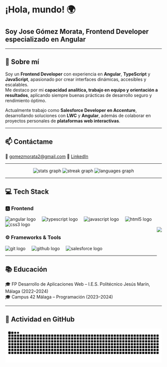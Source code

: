 <p align="center">
  <h1>¡Hola, mundo! 🌍</h1>
  <h2>Soy Jose Gómez Morata, Frontend Developer especializado en Angular</h2>
</p>

---

## 🚀 Sobre mí  
Soy un **Frontend Developer** con experiencia en **Angular**, **TypeScript** y **JavaScript**, apasionado por crear interfaces dinámicas, accesibles y escalables.  
Me destaco por mi **capacidad analítica, trabajo en equipo y orientación a resultados**, aplicando siempre buenas prácticas de desarrollo seguro y rendimiento óptimo.  

Actualmente trabajo como **Salesforce Developer en Accenture**, desarrollando soluciones con **LWC** y **Angular**, además de colaborar en proyectos personales de **plataformas web interactivas**.

---

## 📫 Contáctame  
📧 gomezmorata2@gmail.com
🔗 [LinkedIn](https://www.linkedin.com/in/josegomezmorata)  

---

<div align="center">
  <img src="https://github-readme-stats.vercel.app/api?username=josegm120&hide_title=false&hide_rank=false&show_icons=true&include_all_commits=true&count_private=true&disable_animations=false&theme=tokyonight&locale=en&hide_border=false&order=1" height="150" alt="stats graph"  />
  <img src="https://streak-stats.demolab.com?user=josegm120&locale=en&mode=daily&theme=tokyonight&hide_border=false&border_radius=5&order=3" height="150" alt="streak graph"  />
  <img src="https://github-readme-stats.vercel.app/api/top-langs?username=josegm120&locale=en&hide_title=false&layout=compact&card_width=320&langs_count=5&theme=tokyonight&hide_border=false&order=2" height="150" alt="languages graph"  />
</div>

---

## 💻 Tech Stack  

### 🅰️ Frontend  
<div align="left">
  <img src="https://cdn.jsdelivr.net/gh/devicons/devicon/icons/angular/angular-original.svg" height="40" alt="angular logo"  />
  <img width="12" />
  <img src="https://cdn.jsdelivr.net/gh/devicons/devicon/icons/typescript/typescript-original.svg" height="40" alt="typescript logo"  />
  <img width="12" />
  <img src="https://cdn.jsdelivr.net/gh/devicons/devicon/icons/javascript/javascript-original.svg" height="40" alt="javascript logo"  />
  <img width="12" />
  <img src="https://cdn.jsdelivr.net/gh/devicons/devicon/icons/html5/html5-original.svg" height="40" alt="html5 logo"  />
  <img width="12" />
  <img src="https://cdn.jsdelivr.net/gh/devicons/devicon/icons/css3/css3-original.svg" height="40" alt="css3 logo"  />
</div>

<img align="right" height="150" src="https://i.giphy.com/dBlZwFc1QjzXseX7aT.webp" />

### ⚙️ Frameworks & Tools  
<div align="left">
  <img src="https://cdn.jsdelivr.net/gh/devicons/devicon/icons/git/git-original.svg" height="40" alt="git logo"  />
  <img width="12" />
  <img src="https://cdn.jsdelivr.net/gh/devicons/devicon/icons/github/github-original.svg" height="40" alt="github logo"  />
  <img width="12" />
  <img src="https://cdn.jsdelivr.net/gh/devicons/devicon/icons/salesforce/salesforce-original.svg" height="40" alt="salesforce logo"  />
</div>

---

## 📚 Educación  
🎓 FP Desarrollo de Aplicaciones Web – I.E.S. Politécnico Jesús Marín, Málaga (2022–2024)  
🎓 Campus 42 Málaga – Programación (2023–2024)  

---

## 🐍 Actividad en GitHub  
<picture>
  <source media="(prefers-color-scheme: dark)" srcset="https://raw.githubusercontent.com/josegm120/josegm120/output/github-contribution-grid-snake-dark.svg">
  <source media="(prefers-color-scheme: light)" srcset="https://raw.githubusercontent.com/josegm120/josegm120/output/github-contribution-grid-snake.svg">
  <img alt="github contribution grid snake animation" src="https://raw.githubusercontent.com/josegm120/josegm120/output/github-contribution-grid-snake.svg">
</picture>
